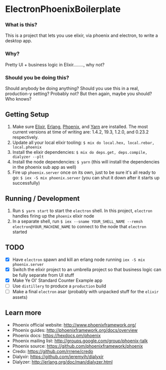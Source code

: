 # ElectronPhoenixBoilerplate

### What is this?
This is a project that lets you use elixir, via phoenix and electron, to write a desktop app.

### Why?
Pretty UI + business logic in Elixir........, why not?

### Should you be doing this?
Should anybody be doing anything? Should you use this in a real, production-y setting? Probably not? But then again, maybe you should? Who knows?

## Getting Setup
  1. Make sure [Elixir](http://elixir-lang.org/install.html), [Erlang](http://www.erlang.org/downloads), [Phoenix](http://www.phoenixframework.org/docs/installation), and [Yarn](https://yarnpkg.com/en/docs/install) are installed. The most current versions at time of writing are: 1.4.2, 19.3, 1.2.0, and 0.23.2 respectively.
  2. Update all your local elixir tooling: `$ mix do local.hex, local.rebar, local.phoenix`
  3. Install the elixir dependencies: `$ mix do deps.get, deps.compile, dialyzer --plt`
  4. Install the node dependencies: `$ yarn` (this will install the dependencies in the phoenix sub app as well)
  5. Fire up `phoenix.server` once on its own, just to be sure it's all ready to go: `$ iex -S mix phoenix.server` (you can shut it down after it starts up successfully)

## Running / Development
  1. Run `$ yarn start` to start the `electron` shell. In this project, `electron` handles firing up the `phoenix` elixir node
  2. In a separate shell, run `$ iex --sname YOUR_SHELL_NAME --remsh electron@YOUR_MACHINE_NAME` to connect to the node that `electron` started

## TODO
  - [x] Have `electron` spawn and kill an erlang node running `iex -S mix phoenix.server`
  - [x] Switch the elixir project to an umbrella project so that business logic can be fully separate from UI stuff
  - [x] Make Ye Ol' Standard Counter Example app
  - [ ] Use `distillery` to produce a `production` build
  - [ ] Make a final `electron` asar (probably with unpacked stuff for the `elixir` assets)

## Learn more
  * Phoenix official website: http://www.phoenixframework.org/
  * Phoenix guides: http://phoenixframework.org/docs/overview
  * Phoenix docs: https://hexdocs.pm/phoenix
  * Phoenix mailing list: http://groups.google.com/group/phoenix-talk
  * Phoenix source: https://github.com/phoenixframework/phoenix
  * Credo: https://github.com/rrrene/credo
  * Dialyxir: https://github.com/jeremyjh/dialyxir
  * Dialyzer: http://erlang.org/doc/man/dialyzer.html
